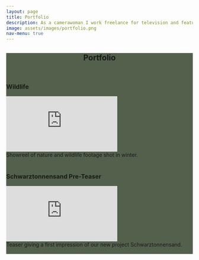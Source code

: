 ```yaml
---
layout: page
title: Portfolio
description: As a camerawoman I work freelance for television and feature films. As a producer, together with my team, I realize entire productions.
image: assets/images/portfolio.png
nav-menu: true
---
```


<!-- Main -->
<div id="main" class="alt" style="background-color: #192b0fbd">

<!-- One -->
<section id="one">
	<div class="inner">
		<header class="major">
			<h1>Portfolio</h1>
		</header>

<h3>Wildlife</h3>
 <iframe class="responsive-iframe" src="https://www.youtube.com/embed/q0gJbnsmHEI?si=JudJfFj3w6aR2Yx5" title="YouTube video player" frameborder="0" allow="accelerometer; autoplay; clipboard-write; encrypted-media; gyroscope; picture-in-picture; web-share" referrerpolicy="strict-origin-when-cross-origin" allowfullscreen></iframe>
 <br>
 Showreel of nature and wildlife footage shot in winter.
 <br>
<br>

 
<h3>Schwarztonnensand Pre-Teaser</h3>
 <iframe class="responsive-iframe" src="https://www.youtube.com/embed/Axchr4g_x0U?si=IlsOYkR48Ks2B4O_" title="YouTube video player" frameborder="0" allow="accelerometer; autoplay; clipboard-write; encrypted-media; gyroscope; picture-in-picture; web-share" referrerpolicy="strict-origin-when-cross-origin" allowfullscreen></iframe>
  <br>
Teaser giving a first impression of our new project Schwarztonnensand.
 <br>
<br>
